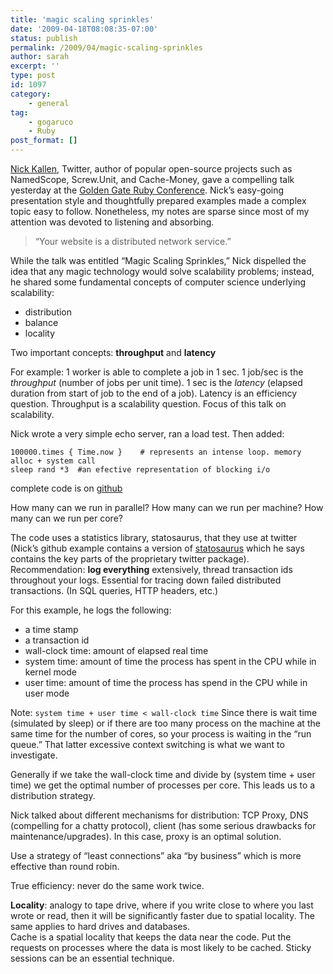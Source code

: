 ```yaml
---
title: 'magic scaling sprinkles'
date: '2009-04-18T08:08:35-07:00'
status: publish
permalink: /2009/04/magic-scaling-sprinkles
author: sarah
excerpt: ''
type: post
id: 1097
category:
    - general
tag:
    - gogaruco
    - Ruby
post_format: []
---
```

[Nick Kallen](http://magicscalingsprinkles.wordpress.com/), Twitter, author of popular open-source projects such as NamedScope, Screw.Unit, and Cache-Money, gave a compelling talk yesterday at the [Golden Gate Ruby Conference](http://gogaruco.com/). Nick’s easy-going presentation style and thoughtfully prepared examples made a complex topic easy to follow. Nonetheless, my notes are sparse since most of my attention was devoted to listening and absorbing.

> “Your website is a distributed network service.”

While the talk was entitled “Magic Scaling Sprinkles,” Nick dispelled the idea that any magic technology would solve scalability problems; instead, he shared some fundamental concepts of computer science underlying scalability:

- distribution
- balance
- locality

Two important concepts: **throughput** and **latency**

For example: 1 worker is able to complete a job in 1 sec. 1 job/sec is the *throughput* (number of jobs per unit time). 1 sec is the *latency* (elapsed duration from start of job to the end of a job). Latency is an efficiency question. Throughput is a scalability question. Focus of this talk on scalability.

Nick wrote a very simple echo server, ran a load test. Then added:

```
100000.times { Time.now }    # represents an intense loop. memory alloc + system call
sleep rand *3  #an efective representation of blocking i/o
```

complete code is on [github](http://github.com/nkallen/gogaruco/tree/master)

How many can we run in parallel? How many can we run per machine? How many can we run per core?

The code uses a statistics library, statosaurus, that they use at twitter (Nick’s github example contains a version of [statosaurus](http://github.com/nkallen/gogaruco/blob/2c80e891c5ecbeebada5b20d316a724ecec8170d/util/statosaurus.rb) which he says contains the key parts of the proprietary twitter package). Recommendation: **log everything** extensively, thread transaction ids throughout your logs. Essential for tracing down failed distributed transactions. (In SQL queries, HTTP headers, etc.)

For this example, he logs the following:

- a time stamp
- a transaction id
- wall-clock time: amount of elapsed real time
- system time: amount of time the process has spent in the CPU while in kernel mode
- user time: amount of time the process has spend in the CPU while in user mode

Note: `system time + user time < wall-clock time` Since there is wait time (simulated by sleep) or if there are too many process on the machine at the same time for the number of cores, so your process is waiting in the “run queue.” That latter excessive context switching is what we want to investigate.

Generally if we take the wall-clock time and divide by (system time + user time) we get the optimal number of processes per core. This leads us to a distribution strategy.

Nick talked about different mechanisms for distribution: TCP Proxy, DNS (compelling for a chatty protocol), client (has some serious drawbacks for maintenance/upgrades). In this case, proxy is an optimal solution.

Use a strategy of “least connections” aka “by business” which is more effective than round robin.

True efficiency: never do the same work twice.

**Locality**: analogy to tape drive, where if you write close to where you last wrote or read, then it will be significantly faster due to spatial locality. The same applies to hard drives and databases.  
Cache is a spatial locality that keeps the data near the code. Put the requests on processes where the data is most likely to be cached. Sticky sessions can be an essential technique.